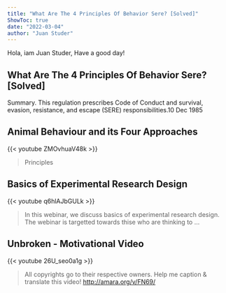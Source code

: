 ```yaml
---
title: "What Are The 4 Principles Of Behavior Sere? [Solved]"
ShowToc: true 
date: "2022-03-04"
author: "Juan Studer" 
---
```


Hola, iam Juan Studer, Have a good day!
## What Are The 4 Principles Of Behavior Sere? [Solved]
Summary. This regulation prescribes Code of Conduct and survival, evasion, resistance, and escape (SERE) responsibilities.10 Dec 1985

## Animal Behaviour and its Four Approaches
{{< youtube ZMOvhuaV48k >}}
>Principles

## Basics of Experimental Research Design
{{< youtube q6hlAJbGULk >}}
>In this webinar, we discuss basics of experimental research design. The webinar is targetted towards thise who are thinking to ...

## Unbroken - Motivational Video
{{< youtube 26U_seo0a1g >}}
>All copyrights go to their respective owners. Help me caption & translate this video! http://amara.org/v/FN69/

